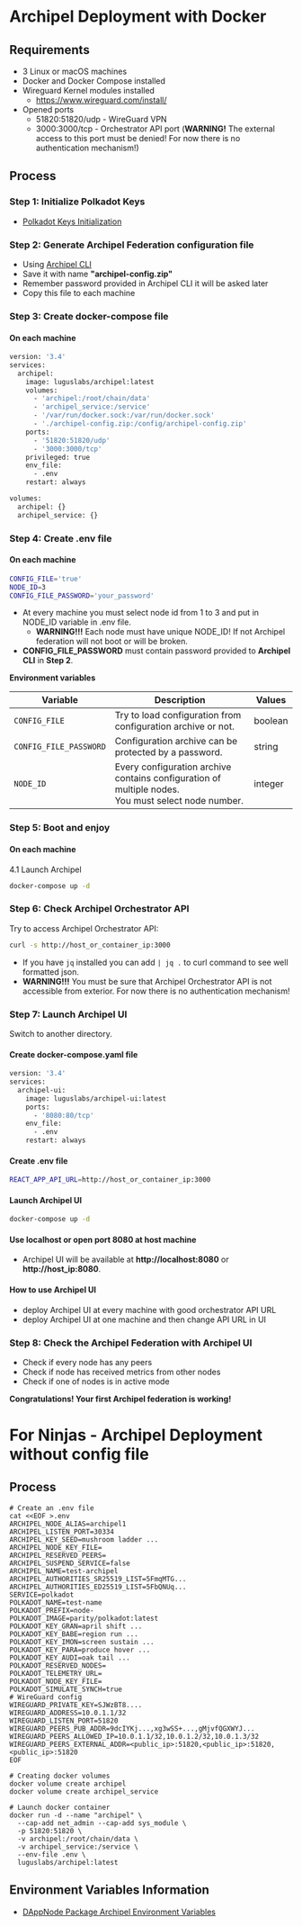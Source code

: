 # Archipel Deployment with Docker

## Requirements

- 3 Linux or macOS machines
- Docker and Docker Compose installed
- Wireguard Kernel modules installed 
  - https://www.wireguard.com/install/
- Opened ports
    - 51820:51820/udp - WireGuard VPN
    - 3000:3000/tcp - Orchestrator API port (**WARNING!** The external access to this port must be denied! For now there is no authentication mechanism!)

## Process

### Step 1: Initialize Polkadot Keys
- [Polkadot Keys Initialization](https://github.com/luguslabs/archipel/blob/master/doc/polkadot-keys-initialization.md)

### Step 2: Generate Archipel Federation configuration file
- Using [Archipel CLI](../cli/README.md)
- Save it with name **"archipel-config.zip"**
- Remember password provided in Archipel CLI it will be asked later
- Copy this file to each machine

### Step 3: Create docker-compose file
#### On each machine
```bash
version: '3.4'
services:
  archipel:
    image: luguslabs/archipel:latest
    volumes:
      - 'archipel:/root/chain/data'
      - 'archipel_service:/service'
      - '/var/run/docker.sock:/var/run/docker.sock'
      - './archipel-config.zip:/config/archipel-config.zip'
    ports:
      - '51820:51820/udp'
      - '3000:3000/tcp'
    privileged: true
    env_file:
      - .env
    restart: always

volumes:
  archipel: {}
  archipel_service: {}

```

### Step 4: Create .env file
#### On each machine
```bash
CONFIG_FILE='true'
NODE_ID=3
CONFIG_FILE_PASSWORD='your_password'
```
* At every machine you must select node id from 1 to 3 and put in NODE_ID variable in .env file. 
  * **WARNING!!!** Each node must have unique NODE_ID! If not Archipel federation will not boot or will be broken.
* **CONFIG_FILE_PASSWORD** must contain password provided to **Archipel CLI** in **Step 2**.

**Environment variables**

| Variable | Description | Values |
|----------|-------------|--------|
| `CONFIG_FILE` | Try to load configuration from configuration archive or not. | boolean |
| `CONFIG_FILE_PASSWORD` | Configuration archive can be protected by a password. | string |
| `NODE_ID` | Every configuration archive contains configuration of multiple nodes.<br> You must select node number. | integer |

### Step 5: Boot and enjoy

#### On each machine
4.1 Launch Archipel
```bash
docker-compose up -d
```

### Step 6: Check Archipel Orchestrator API

Try to access Archipel Orchestrator API:
```bash
curl -s http://host_or_container_ip:3000
```

* If you have `jq` installed you can add `| jq .` to curl command to see well formatted json.
* **WARNING!!!** You must be sure that Archipel Orchestrator API is not accessible from exterior. For now there is no authentication mechanism!

### Step 7: Launch Archipel UI
Switch to another directory.

#### Create docker-compose.yaml file
```bash
version: '3.4'
services:
  archipel-ui:
    image: luguslabs/archipel-ui:latest
    ports:
      - '8080:80/tcp'
    env_file:
      - .env
    restart: always
```

#### Create .env file
```bash
REACT_APP_API_URL=http://host_or_container_ip:3000
```

#### Launch Archipel UI
```bash
docker-compose up -d
```

#### Use localhost or open port 8080 at host machine
* Archipel UI will be available at **http://localhost:8080** or **http://host_ip:8080**.

#### How to use Archipel UI
- deploy Archipel UI at every machine with good orchestrator API URL
- deploy Archipel UI at one machine and then change API URL in UI

### Step 8: Check the Archipel Federation with Archipel UI
- Check if every node has any peers
- Check if node has received metrics from other nodes
- Check if one of nodes is in active mode

**Congratulations! Your first Archipel federation is working!**

# For Ninjas - Archipel Deployment without config file

## Process
```
# Create an .env file
cat <<EOF >.env
ARCHIPEL_NODE_ALIAS=archipel1
ARCHIPEL_LISTEN_PORT=30334 
ARCHIPEL_KEY_SEED=mushroom ladder ...
ARCHIPEL_NODE_KEY_FILE=
ARCHIPEL_RESERVED_PEERS=
ARCHIPEL_SUSPEND_SERVICE=false
ARCHIPEL_NAME=test-archipel
ARCHIPEL_AUTHORITIES_SR25519_LIST=5FmqMTG...
ARCHIPEL_AUTHORITIES_ED25519_LIST=5FbQNUq...
SERVICE=polkadot
POLKADOT_NAME=test-name
POLKADOT_PREFIX=node-
POLKADOT_IMAGE=parity/polkadot:latest
POLKADOT_KEY_GRAN=april shift ...
POLKADOT_KEY_BABE=region run ...
POLKADOT_KEY_IMON=screen sustain ...
POLKADOT_KEY_PARA=produce hover ...
POLKADOT_KEY_AUDI=oak tail ...
POLKADOT_RESERVED_NODES=
POLKADOT_TELEMETRY_URL=
POLKADOT_NODE_KEY_FILE=
POLKADOT_SIMULATE_SYNCH=true
# WireGuard config
WIREGUARD_PRIVATE_KEY=SJWzBT8....
WIREGUARD_ADDRESS=10.0.1.1/32
WIREGUARD_LISTEN_PORT=51820
WIREGUARD_PEERS_PUB_ADDR=9dcIYKj...,xg3wSS+...,gMjvfQGXWYJ...
WIREGUARD_PEERS_ALLOWED_IP=10.0.1.1/32,10.0.1.2/32,10.0.1.3/32
WIREGUARD_PEERS_EXTERNAL_ADDR=<public_ip>:51820,<public_ip>:51820,<public_ip>:51820
EOF

# Creating docker volumes
docker volume create archipel
docker volume create archipel_service

# Launch docker container
docker run -d --name "archipel" \
  --cap-add net_admin --cap-add sys_module \
  -p 51820:51820 \
  -v archipel:/root/chain/data \
  -v archipel_service:/service \
  --env-file .env \
  luguslabs/archipel:latest
```

## Environment Variables Information
- [DAppNode Package Archipel Environment Variables](https://github.com/luguslabs/DAppNodePackage-archipel#without-config-file)
